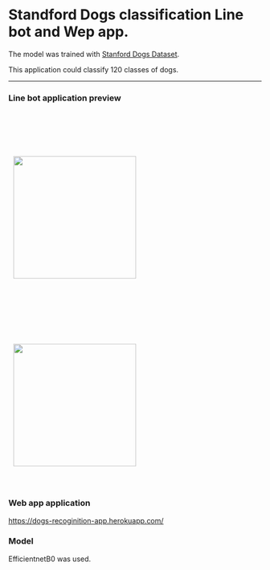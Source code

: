 # Standford Dogs classification Line bot and Wep app.

The model was trained with [Stanford Dogs Dataset](http://vision.stanford.edu/aditya86/ImageNetDogs/).

This application could classify 120 classes of dogs. 
____________________________________________________________________________________________________
### Line bot application preview 
<img src="https://i.imgur.com/BYimwxi.png" width="244" hspace="10" vspace="90"><img src="https://i.imgur.com/G8d17aL.png" width="244" hspace="10" vspace="40">


### Web app application

https://dogs-recoginition-app.herokuapp.com/
### Model
EfficientnetB0 was used.


